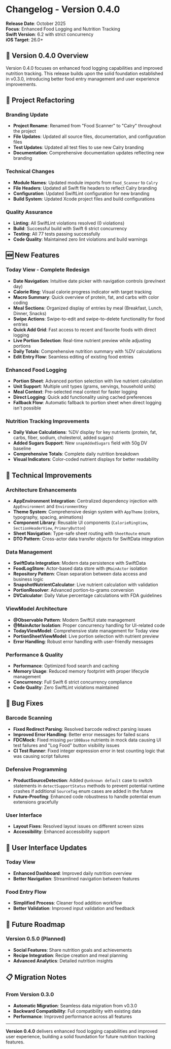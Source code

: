# Changelog - Version 0.4.0

**Release Date**: October 2025  
**Focus**: Enhanced Food Logging and Nutrition Tracking  
**Swift Version**: 6.2 with strict concurrency  
**iOS Target**: 26.0+

## 🎯 Version 0.4.0 Overview

Version 0.4.0 focuses on enhanced food logging capabilities and improved nutrition tracking. This release builds upon the solid foundation established in v0.3.0, introducing better food entry management and user experience improvements.

## 🔄 Project Refactoring

### Branding Update
- **Project Rename**: Renamed from "Food Scanner" to "Calry" throughout the project
- **File Updates**: Updated all source files, documentation, and configuration files
- **Test Updates**: Updated all test files to use new Calry branding
- **Documentation**: Comprehensive documentation updates reflecting new branding

### Technical Changes
- **Module Names**: Updated module imports from `Food_Scanner` to `Calry`
- **File Headers**: Updated all Swift file headers to reflect Calry branding
- **Configuration**: Updated SwiftLint configuration for new branding
- **Build System**: Updated Xcode project files and build configurations

### Quality Assurance
- **Linting**: All SwiftLint violations resolved (0 violations)
- **Build**: Successful build with Swift 6 strict concurrency
- **Testing**: All 77 tests passing successfully
- **Code Quality**: Maintained zero lint violations and build warnings

## 🆕 New Features

### Today View - Complete Redesign
- **Date Navigation**: Intuitive date picker with navigation controls (prev/next day)
- **Calorie Ring**: Visual calorie progress indicator with target tracking
- **Macro Summary**: Quick overview of protein, fat, and carbs with color coding
- **Meal Sections**: Organized display of entries by meal (Breakfast, Lunch, Dinner, Snacks)
- **Swipe Actions**: Swipe-to-edit and swipe-to-delete functionality for food entries
- **Quick Add Grid**: Fast access to recent and favorite foods with direct logging
- **Live Portion Selection**: Real-time nutrient preview while adjusting portions
- **Daily Totals**: Comprehensive nutrition summary with %DV calculations
- **Edit Entry Flow**: Seamless editing of existing food entries

### Enhanced Food Logging
- **Portion Sheet**: Advanced portion selection with live nutrient calculation
- **Unit Support**: Multiple unit types (grams, servings, household units)
- **Meal Context**: Pre-selected meal context for faster logging
- **Direct Logging**: Quick add functionality using cached preferences
- **Fallback Flow**: Automatic fallback to portion sheet when direct logging isn't possible

### Nutrition Tracking Improvements
- **Daily Value Calculations**: %DV display for key nutrients (protein, fat, carbs, fiber, sodium, cholesterol, added sugars)
- **Added Sugars Support**: New `snapAddedSugars` field with 50g DV baseline
- **Comprehensive Totals**: Complete daily nutrition breakdown
- **Visual Indicators**: Color-coded nutrient displays for better readability

## 🔧 Technical Improvements

### Architecture Enhancements
- **AppEnvironment Integration**: Centralized dependency injection with `AppEnvironment` and `EnvironmentKey`
- **Theme System**: Comprehensive design system with `AppTheme` (colors, typography, spacing, animations)
- **Component Library**: Reusable UI components (`CalorieRingView`, `SectionHeaderView`, `PrimaryButton`)
- **Sheet Navigation**: Type-safe sheet routing with `SheetRoute` enum
- **DTO Pattern**: Cross-actor data transfer objects for SwiftData integration

### Data Management
- **SwiftData Integration**: Modern data persistence with SwiftData
- **FoodLogStore**: Actor-based data store with `@MainActor` isolation
- **Repository Pattern**: Clean separation between data access and business logic
- **SnapshotNutrientCalculator**: Live nutrient calculation with validation
- **PortionResolver**: Advanced portion-to-grams conversion
- **DVCalculator**: Daily Value percentage calculations with FDA guidelines

### ViewModel Architecture
- **@Observable Pattern**: Modern SwiftUI state management
- **@MainActor Isolation**: Proper concurrency handling for UI-related code
- **TodayViewModel**: Comprehensive state management for Today view
- **PortionSheetViewModel**: Live portion selection with nutrient preview
- **Error Handling**: Robust error handling with user-friendly messages

### Performance & Quality
- **Performance**: Optimized food search and caching
- **Memory Usage**: Reduced memory footprint with proper lifecycle management
- **Concurrency**: Full Swift 6 strict concurrency compliance
- **Code Quality**: Zero SwiftLint violations maintained

## 🐛 Bug Fixes

### Barcode Scanning
- **Fixed Redirect Parsing**: Resolved barcode redirect parsing issues
- **Improved Error Handling**: Better error messages for failed scans
- **FDCMock**: Fixed missing `per100Base` nutrients in mock data causing UI test failures and "Log Food" button visibility issues
- **CI Test Runner**: Fixed integer expression error in test counting logic that was causing script failures

### Defensive Programming
- **ProductSourceDetection**: Added `@unknown default` case to switch statements in `detectSupportStatus` methods to prevent potential runtime crashes if additional `SourceTag` enum cases are added in the future
- **Future-Proofing**: Enhanced code robustness to handle potential enum extensions gracefully

### User Interface
- **Layout Fixes**: Resolved layout issues on different screen sizes
- **Accessibility**: Enhanced accessibility support

## 📱 User Interface Updates

### Today View
- **Enhanced Dashboard**: Improved daily nutrition overview
- **Better Navigation**: Streamlined navigation between features

### Food Entry Flow
- **Simplified Process**: Cleaner food addition workflow
- **Better Validation**: Improved input validation and feedback

## 🔮 Future Roadmap

### Version 0.5.0 (Planned)
- **Social Features**: Share nutrition goals and achievements
- **Recipe Integration**: Recipe creation and meal planning
- **Advanced Analytics**: Detailed nutrition insights

## 📋 Migration Notes

### From Version 0.3.0
- **Automatic Migration**: Seamless data migration from v0.3.0
- **Backward Compatibility**: Full compatibility with existing data
- **Performance**: Improved performance across all features

---

**Version 0.4.0** delivers enhanced food logging capabilities and improved user experience, building a solid foundation for future nutrition tracking features.
